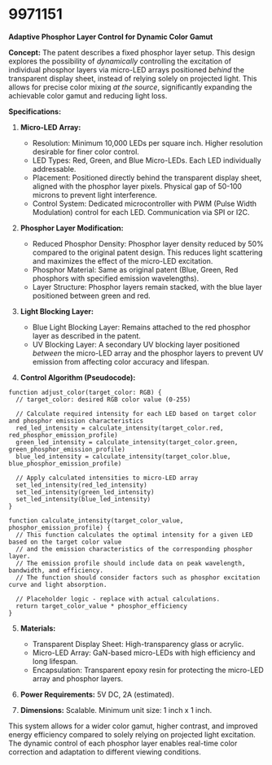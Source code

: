 # 9971151

**Adaptive Phosphor Layer Control for Dynamic Color Gamut**

**Concept:** The patent describes a fixed phosphor layer setup. This design explores the possibility of *dynamically* controlling the excitation of individual phosphor layers via micro-LED arrays positioned *behind* the transparent display sheet, instead of relying solely on projected light. This allows for precise color mixing *at the source*, significantly expanding the achievable color gamut and reducing light loss.

**Specifications:**

1.  **Micro-LED Array:**
    *   Resolution: Minimum 10,000 LEDs per square inch. Higher resolution desirable for finer color control.
    *   LED Types: Red, Green, and Blue Micro-LEDs.  Each LED individually addressable.
    *   Placement: Positioned directly behind the transparent display sheet, aligned with the phosphor layer pixels. Physical gap of 50-100 microns to prevent light interference.
    *   Control System: Dedicated microcontroller with PWM (Pulse Width Modulation) control for each LED. Communication via SPI or I2C.

2.  **Phosphor Layer Modification:**
    *   Reduced Phosphor Density: Phosphor layer density reduced by 50% compared to the original patent design. This reduces light scattering and maximizes the effect of the micro-LED excitation.
    *   Phosphor Material: Same as original patent (Blue, Green, Red phosphors with specified emission wavelengths).
    *   Layer Structure: Phosphor layers remain stacked, with the blue layer positioned between green and red.

3.  **Light Blocking Layer:**
    *   Blue Light Blocking Layer: Remains attached to the red phosphor layer as described in the patent.
    *   UV Blocking Layer: A secondary UV blocking layer positioned *between* the micro-LED array and the phosphor layers to prevent UV emission from affecting color accuracy and lifespan.

4.  **Control Algorithm (Pseudocode):**

```
function adjust_color(target_color: RGB) {
  // target_color: desired RGB color value (0-255)

  // Calculate required intensity for each LED based on target color and phosphor emission characteristics
  red_led_intensity = calculate_intensity(target_color.red, red_phosphor_emission_profile)
  green_led_intensity = calculate_intensity(target_color.green, green_phosphor_emission_profile)
  blue_led_intensity = calculate_intensity(target_color.blue, blue_phosphor_emission_profile)

  // Apply calculated intensities to micro-LED array
  set_led_intensity(red_led_intensity)
  set_led_intensity(green_led_intensity)
  set_led_intensity(blue_led_intensity)
}

function calculate_intensity(target_color_value, phosphor_emission_profile) {
  // This function calculates the optimal intensity for a given LED based on the target color value
  // and the emission characteristics of the corresponding phosphor layer.
  // The emission profile should include data on peak wavelength, bandwidth, and efficiency.
  // The function should consider factors such as phosphor excitation curve and light absorption.

  // Placeholder logic - replace with actual calculations.
  return target_color_value * phosphor_efficiency
}
```

5.  **Materials:**
    *   Transparent Display Sheet: High-transparency glass or acrylic.
    *   Micro-LED Array: GaN-based micro-LEDs with high efficiency and long lifespan.
    *   Encapsulation:  Transparent epoxy resin for protecting the micro-LED array and phosphor layers.

6.  **Power Requirements:** 5V DC, 2A (estimated).

7.  **Dimensions:** Scalable. Minimum unit size: 1 inch x 1 inch.



This system allows for a wider color gamut, higher contrast, and improved energy efficiency compared to solely relying on projected light excitation. The dynamic control of each phosphor layer enables real-time color correction and adaptation to different viewing conditions.